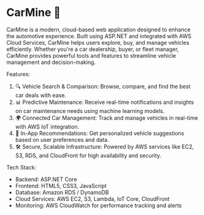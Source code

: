 # CarMine 🚗

CarMine is a modern, cloud-based web application designed to enhance the automotive experience. Built using ASP.NET and integrated with AWS Cloud Services, CarMine helps users explore, buy, and manage vehicles efficiently. Whether you're a car dealership, buyer, or fleet manager, CarMine provides powerful tools and features to streamline vehicle management and decision-making.

Features:
1. 🔍 Vehicle Search & Comparison: Browse, compare, and find the best car deals with ease.
2. 📊 Predictive Maintenance: Receive real-time notifications and insights on car maintenance needs using machine learning models.
3. 🌍 Connected Car Management: Track and manage vehicles in real-time with AWS IoT integration.
4. 💬 In-App Recommendations: Get personalized vehicle suggestions based on user preferences and data.
5. 🛠️ Secure, Scalable Infrastructure: Powered by AWS services like EC2, S3, RDS, and CloudFront for high availability and security.

Tech Stack:
- Backend: ASP.NET Core
- Frontend: HTML5, CSS3, JavaScript
- Database: Amazon RDS / DynamoDB
- Cloud Services: AWS EC2, S3, Lambda, IoT Core, CloudFront
- Monitoring: AWS CloudWatch for performance tracking and alerts
